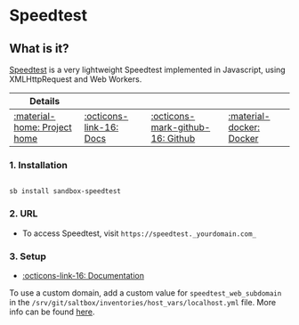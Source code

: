 # Speedtest

## What is it?

[Speedtest](https://github.com/librespeed/speedtest)  is a very lightweight Speedtest implemented in Javascript, using XMLHttpRequest and Web Workers.

| Details     |             |             |             |
|-------------|-------------|-------------|-------------|
| [:material-home: Project home ](https://github.com/librespeed/speedtest) | [:octicons-link-16: Docs](https://github.com/librespeed/speedtest) | [:octicons-mark-github-16: Github](https://github.com/librespeed/speedtest) | [:material-docker: Docker ](https://hub.docker.com/r/linuxserver/librespeed)|

### 1. Installation

``` shell

sb install sandbox-speedtest

```

### 2. URL

- To access Speedtest, visit `https://speedtest._yourdomain.com_`

### 3. Setup

- [:octicons-link-16: Documentation](https://github.com/librespeed/speedtest)

To use a custom domain, add a custom value for `speedtest_web_subdomain` in the `/srv/git/saltbox/inventories/host_vars/localhost.yml` file. More info can be found [here](https://docs.saltbox.dev/saltbox/inventory/).
